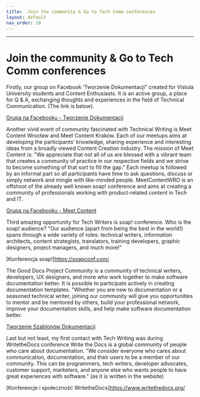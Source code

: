 ```yaml
---
title:  Join the community & Go to Tech Comm conferences
layout: default
nav_order: 10
---
```


---

# Join the community & Go to Tech Comm conferences

Firstly, our group on Facebook ‘Tworzenie Dokumentacji” created for Vistula University students and Content Enthusiasts. It is an active group,
a place for Q & A, exchanging thoughts and experiences in the field of Technical Communication. (The link is below).

[Grupa na Facebooku - Tworzenie Dokumentacji](https://www.facebook.com/groups/342747819400007) 

Another vivid event of community fascinated with Technical Writing is Meet Content Wrocław and Meet Content Kraków.
Each of our meetups aims at developing the participants’ knowledge, sharing experience and interesting ideas from a broadly viewed Content Creation industry. 
The mission of Meet Content is: "We appreciate that not all of us are blessed with a vibrant team that creates a community of practice in our respective fields and we strive to become something of that sort to fill the gap."
Each meetup is followed by an informal part so all participants have time to ask questions, discuss or simply network and mingle with like-minded people.
MeetContentWRO is an offshoot of the already well known soap! conference and aims at creating a community of professionals working with product-related content in Tech and IT.

[Grupa na Facebooku - Meet Content](https://www.facebook.com/meetcontentcommunity/)

Third amazing opportunity for Tech Writers is soap! conference. 
Who is the soap! audience? "Our audience (apart from being the best in the world!) spans through a wide variety of roles: technical writers, information architects, content strategists, translators, training developers, graphic designers, project managers, and much more!"

[Konferencja soap!]https://soapconf.com/

The Good Docs Project Community is a community of technical writers, developers, UX designers, and more who work together to make software documentation better. It is possible to participate actively in creating documentation templates. "Whether you are new to documentation or a seasoned technical writer, joining our community will give you opportunities to mentor and be mentored by others, build your professional network, improve your documentation skills, and help make software documentation better.

[Tworzenie Szablonów Dokumentacji](https://thegooddocsproject.dev/community/)

Last but not least, my first contact with Tech Writing was during WritetheDocs conference
Write the Docs is a global community of people who care about documentation.
"We consider everyone who cares about communication, documentation, and their users to be a member of our community. This can be programmers, tech writers, developer advocates, customer support, marketers, and anyone else who wants people to have great experiences with software." (as it is written in the website)

[Konferencje i społeczność WritetheDocs]https://www.writethedocs.org/





